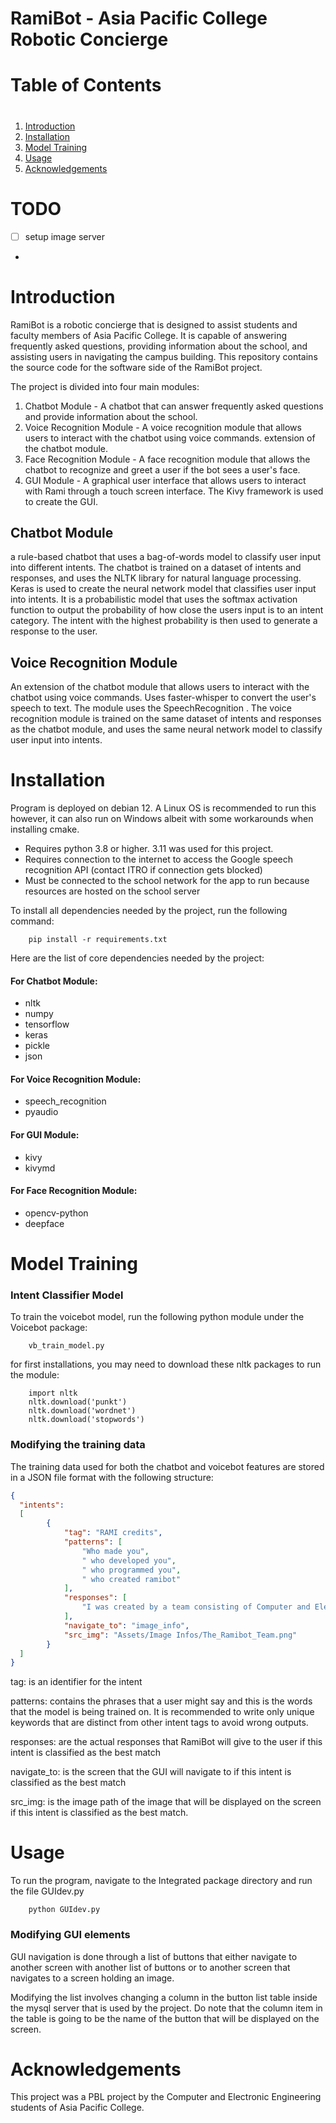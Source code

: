 # RamiBot - Asia Pacific College Robotic Concierge

# Table of Contents
# <!-- TOC -->
1. [Introduction](#introduction)    
2. [Installation](#installation)
3. [Model Training](#model-training)
4. [Usage](#usage)
5. [Acknowledgements](#acknowledgements)
<!-- TOC -->

# TODO
- [ ] setup image server
- 


# Introduction
RamiBot is a robotic concierge that is designed to assist students and faculty members of Asia Pacific College. 
It is capable of answering frequently asked questions, providing information about the school, and assisting users in navigating the campus building.
This repository contains the source code for the software side of the RamiBot project. 

The project is divided into four main modules:
1. Chatbot Module - A chatbot that can answer frequently asked questions and provide information about the school.
2. Voice Recognition Module - A voice recognition module that allows users to interact with the chatbot using voice commands. extension of the chatbot module.
3. Face Recognition Module - A face recognition module that allows the chatbot to recognize and greet a user if the bot sees a user's face.
4. GUI Module - A graphical user interface that allows users to interact with Rami through a touch screen interface. The Kivy framework is used to create the GUI.

## Chatbot Module
a rule-based chatbot that uses a bag-of-words model to classify user input into different intents. 
The chatbot is trained on a dataset of intents and responses, and uses the NLTK library for natural language processing.
Keras is used to create the neural network model that classifies user input into intents. It is a probabilistic model that uses the softmax activation function to output the probability of how close the users input is to an intent category.
The intent with the highest probability is then used to generate a response to the user.

## Voice Recognition Module
An extension of the chatbot module that allows users to interact with the chatbot using voice commands. 
Uses faster-whisper to convert the user's speech to text. 
The module uses the SpeechRecognition .
The voice recognition module is trained on the same dataset of intents and responses as the chatbot module, and uses the same neural network model to classify user input into intents.

# Installation
Program is deployed on debian 12. A Linux OS is recommended to run this however, it can also run on Windows albeit with some workarounds when installing cmake.

- Requires python 3.8 or higher. 3.11 was used for this project.
- Requires connection to the internet to access the Google speech recognition API (contact ITRO if connection gets blocked)
- Must be connected to the school network for the app to run because resources are hosted on the school server


To install all dependencies needed by the project, run  the following command:
```
    pip install -r requirements.txt
```

Here are the list of core dependencies needed by the project:

#### For Chatbot Module:
- nltk
- numpy
- tensorflow
- keras
- pickle
- json

#### For Voice Recognition Module:
- speech_recognition
- pyaudio

#### For GUI Module:
- kivy
- kivymd

#### For Face Recognition Module:
- opencv-python
- deepface


# Model Training
### Intent Classifier Model
To train the voicebot model, run the following python module under the Voicebot package:
```
    vb_train_model.py
```
for first installations, you may need to download these nltk packages to run the module:
```
    import nltk
    nltk.download('punkt')
    nltk.download('wordnet')
    nltk.download('stopwords')
```
### Modifying the training data
The training data used for both the chatbot and voicebot features are stored in a JSON file format with the following structure:
```json
{
  "intents": 
  [
        {
            "tag": "RAMI credits",
            "patterns": [
                "Who made you",
                " who developed you",
                " who programmed you",
                " who created ramibot"
            ],
            "responses": [
                "I was created by a team consisting of Computer and Electronic Engineering students from the School of Engineering Department. They collaborated to design and develop me combining their expertise in programming and artificial intelligence. Together they brought me to life as your robot assistant."
            ],
            "navigate_to": "image_info",
            "src_img": "Assets/Image Infos/The_Ramibot_Team.png"
        }
  ]
}
```
tag: is an identifier for the intent

patterns: contains the phrases that a user might say and this is the words that the model is being trained on. It is recommended to write only unique keywords that are distinct from other intent tags to avoid wrong outputs.

responses: are the actual responses that RamiBot will give to the user if this intent is classified as the best match

navigate_to: is the screen that the GUI will navigate to if this intent is classified as the best match

src_img: is the image path of the image that will be displayed on the screen if this intent is classified as the best match. 

# Usage
To run the program, navigate to the Integrated package directory and run the file GUIdev.py
```
    python GUIdev.py
```

### Modifying GUI elements
GUI navigation is done through a list of buttons that either navigate to another screen with another list of buttons or 
to another screen that navigates to a screen holding an image.

Modifying the list involves changing a column in the button list table inside the mysql server that is used by the project.
Do note that the column item in the table is going to be the name of the button that will be displayed on the screen.


# Acknowledgements
This project was a PBL project by the Computer and Electronic Engineering students of Asia Pacific College.
